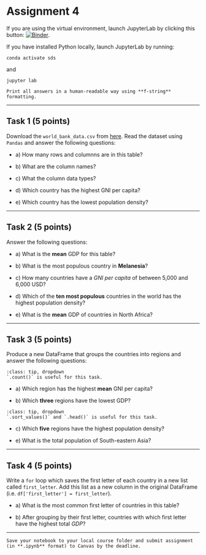 # Assignment 4

If you are using the virtual environment, launch JupyterLab by clicking this button: [![Binder](https://mybinder.org/badge_logo.svg)](https://mybinder.org/v2/gh/owel-lab/programming-for-sds-site/HEAD).


If you have installed Python locally, launch JupyterLab by running:

```
conda activate sds
```
and
```
jupyter lab
```

```{attention}
Print all answers in a human-readable way using **f-string** formatting.
```

*****************************
## Task 1 (5 points)

Download the `world_bank_data.csv` from [here](https://www.dropbox.com/s/fzmwei67w02dlhv/world_bank_data.csv?dl=0). Read the dataset using `Pandas` and answer the following questions:

* a) How many rows and columnns are in this table?

* b) What are the column names?

* c) What the column data types?

* d) Which country has the highest GNI per capita?

* e) Which country has the lowest population density?

*****************************

## Task 2 (5 points)

Answer the following questions:

* a) What is the **mean** GDP for this table?

* b) What is the most populous country in **Melanesia**?

* c) How many countries have a *GNI per capita* of between 5,000 and 6,000 USD?

* d) Which of the **ten most populous** countries in the world has the highest population density?

* e) What is the **mean** GDP of countries in North Africa?

*****************************

## Task 3 (5 points)

Produce a new DataFrame that groups the countries into regions and answer the following questions:

```{admonition} Click to reveal hint
:class: tip, dropdown
`.count()` is useful for this task.
```

* a) Which region has the highest **mean** GNI per capita?

* b) Which **three** regions have the lowest GDP?

```{admonition} Click to reveal hint
:class: tip, dropdown
`.sort_values()` and `.head()` is useful for this task.
```

* c) Which **five** regions have the highest population density?

* e) What is the total population of South-eastern Asia?

*****************************
## Task 4 (5 points)

Write a `for` loop which saves the first letter of each country in a new list called `first_letter`. Add this list as a new column in the original DataFrame (i.e. `df['first_letter'] = first_letter`).

* a) What is the most common first letter of countries in this table?

* b) After grouping by their first letter, countries with which first letter have the highest total *GDP*?


*****************************

```{important} 
Save your notebook to your local course folder and submit assignment (in **.ipynb** format) to Canvas by the deadline.
```
